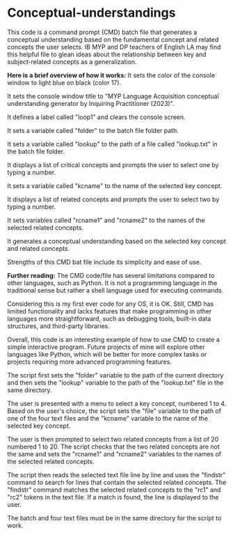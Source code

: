 # Conceptual-understandings
This code is a command prompt (CMD) batch file that generates a conceptual understanding based on the fundamental concept and related concepts the user selects. IB MYP and DP teachers of English LA may find this helpful file to glean ideas about the relationship between key and subject-related concepts as a generalization.

**Here is a brief overview of how it works:**
  It sets the color of the console window to light blue on black (color 17).
  
  It sets the console window title to "MYP Language Acquisition conceptual understanding generator by Inquiring Practitioner (2023)".
  
  It defines a label called "loop1" and clears the console screen.
  
  It sets a variable called "folder" to the batch file folder path.
  
  It sets a variable called "lookup" to the path of a file called "lookup.txt" in the batch file folder.
  
  It displays a list of critical concepts and prompts the user to select one by typing a number.
  
  It sets a variable called "kcname" to the name of the selected key concept.
  
  It displays a list of related concepts and prompts the user to select two by typing a number.
  
  It sets variables called "rcname1" and "rcname2" to the names of the selected related concepts.
  
  It generates a conceptual understanding based on the selected key concept and related concepts.
  
  Strengths of this CMD bat file include its simplicity and ease of use.  

**Further reading:**
The CMD code/file has several limitations compared to other languages, such as Python. It is not a programming language in the traditional sense but rather a shell language used for executing commands. 

Considering this is my first ever code for any OS, it is OK. Still, CMD has limited functionality and lacks features that make programming in other languages more straightforward, such as debugging tools, built-in data structures, and third-party libraries. 

Overall, this code is an interesting example of how to use CMD to create a simple interactive program. Future projects of mine will explore other languages like Python, which will be better for more complex tasks or projects requiring more advanced programming features.

The script first sets the "folder" variable to the path of the current directory and then sets the "lookup" variable to the path of the "lookup.txt" file in the same directory. 

The user is presented with a menu to select a key concept, numbered 1 to 4. Based on the user's choice, the script sets the "file" variable to the path of one of the four text files and the "kcname" variable to the name of the selected key concept.

The user is then prompted to select two related concepts from a list of 20 numbered 1 to 20. The script checks that the two related concepts are not the same and sets the "rcname1" and "rcname2" variables to the names of the selected related concepts.

The script then reads the selected text file line by line and uses the "findstr" command to search for lines that contain the selected related concepts. The "findstr" command matches the selected related concepts to the "rc1" and "rc2" tokens in the text file. If a match is found, the line is displayed to the user.

The batch and four text files must be in the same directory for the script to work.
